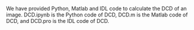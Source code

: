 We have provided Python, Matlab and IDL code to calculate the DCD of an image. 
DCD.ipynb is the Python code of DCD, DCD.m is the Matlab code of DCD, and DCD.pro is the IDL code of DCD.
